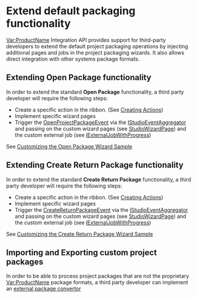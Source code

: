 # Extend default packaging functionality

<Var:ProductName> Integration API provides support for third-party developers to extend the default project packaging operations by injecting additional pages and jobs in the project packaging wizards. It also allows direct integration with other systems package formats.

## Extending **Open Package** functionality

In order to extend the standard **Open Package** functionality, a third party developer will require the following steps:
- Create a specific action in the ribbon. (See [Creating Actions](creating_actions.md))
- Implement specific wizard pages 
- Trigger the [OpenProjectPackageEvent](../../api/integration/Sdl.TranslationStudioAutomation.IntegrationApi.Events.OpenProjectPackageEvent.yml) via the [IStudioEventAggregator](../../api/integration/Sdl.Desktop.IntegrationApi.Interfaces.IStudioEventAggregator.yml) and passing on the custom wizard pages (see [StudioWizardPage](../../api/integration/Sdl.Desktop.IntegrationApi.Wizard.StudioWizardPage.yml)) and the custom external job (see [IExternalJobWithProgress](../../api/integration/Sdl.Desktop.IntegrationApi.Jobs.IExternalJobWithProgress.yml))

See [Customizing the Open Package Wizard Sample](customize_open_package_wizard.md)

## Extending **Create Return Package** functionality

In order to extend the standard **Create Return Package** functionality, a third party developer will require the following steps:
- Create a specific action in the ribbon. (See [Creating Actions](creating_actions.md))
- Implement specific wizard pages 
- Trigger the [CreateReturnPackageEvent](../../api/integration/Sdl.TranslationStudioAutomation.IntegrationApi.Events.CreateReturnPackageEvent.yml) via the [IStudioEventAggregator](../../api/integration/Sdl.Desktop.IntegrationApi.Interfaces.IStudioEventAggregator.yml) and passing on the custom wizard pages (see [StudioWizardPage](../../api/integration/Sdl.Desktop.IntegrationApi.Wizard.StudioWizardPage.yml)) and the custom external job (see [IExternalJobWithProgress](../../api/integration/Sdl.Desktop.IntegrationApi.Jobs.IExternalJobWithProgress.yml))

See [Customizing the Create Return Package Wizard Sample](customize_create_return_package_wizard.md)

## Importing and Exporting custom project packages

In order to be able to process project packages that are not the proprietary <Var:ProductName> package formats, a third party developer can implement an [external package convertor](../../api/integration/Sdl.TranslationStudioAutomation.IntegrationApi.Packaging.IExternalPackageConverter.yml)

